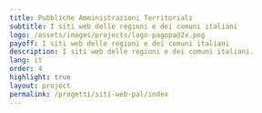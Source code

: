 ```yaml
---
title: Pubbliche Amministrazioni Territoriali
subtitle: I siti web delle regioni e dei comuni italiani
logo: /assets/images/projects/logo-pagopa@2x.png
payoff: I siti web delle regioni e dei comuni italiani
description: I siti web delle regioni e dei comuni italiani.
lang: it
order: 4
highlight: true
layout: project
permalink: /progetti/siti-web-pal/index
---
```

